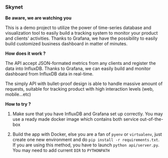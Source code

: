 ### Skynet

**Be aware, we are watching you**

This is a demo project to utilize the power of time-series database and visualization tool to easily build a tracking system to monitor your product and clients' activities. Thanks to Grafana, we have the possibility to easily build customized business dashboard in matter of minutes.

**How does it work ?**

The API accept JSON-formated metrics from any clients and register the data into InfluxDB. Thanks to Grafana, we can easily build and monitor dashboard from InfluxDB data in real-time.

The simply API with bullet-proof design is able to handle massive amount of requests, suitable for tracking product with high interaction levels (web, mobile...etc)

**How to try ?**

1. Make sure that you have InfluxDB and Grafana set up correctly. You may use
a ready made docker image which contains both service out-of-the-box

2. Build the app with Docker, else you are a fan of `pyenv` or `virtualenv`,
just create one new environment and do `pip install -r requirements.txt`. If you are using
this method, you have to launch `python api/server.py`. You may need to add current `DIR` to
`PYTHONPATH`
